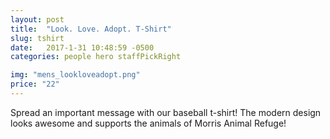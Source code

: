 ```yaml
---
layout: post
title:  "Look. Love. Adopt. T-Shirt"
slug: tshirt
date:   2017-1-31 10:48:59 -0500
categories: people hero staffPickRight 

img: "mens_lookloveadopt.png"
price: "22"
---
```

Spread an important message with our baseball t-shirt! The modern design looks awesome and supports the animals of Morris Animal Refuge!
